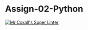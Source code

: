 # Assign-02-Python
[![Mr Coxall's Super Linter](https://github.com/ICS3U-C-Programming-Enoch-O/Assign-02-Python/workflows/Mr%20Coxall's%20Super%20Linter/badge.svg)](https://github.com/ICS3U-C-Programming-Enoch-O/Assign-02-Python/actions/)
